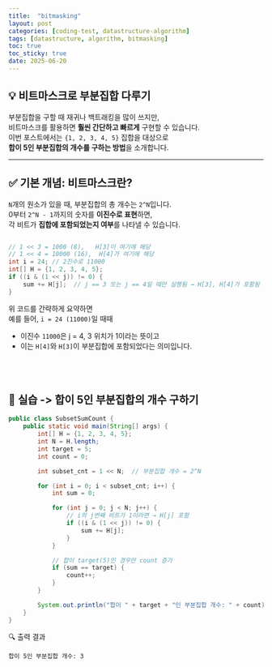 ```yaml
---
title:  "bitmasking"
layout: post
categories: [coding-test, datastructure-algorithm] 
tags: [datastructure, algorithm, bitmasking]
toc: true
toc_sticky: true
date: 2025-06-20
---
```


## 💡 비트마스크로 부분집합 다루기

부분집합을 구할 때 재귀나 백트래킹을 많이 쓰지만,  
비트마스크를 활용하면 **훨씬 간단하고 빠르게** 구현할 수 있습니다.  
이번 포스트에서는 `{1, 2, 3, 4, 5}` 집합을 대상으로  
**합이 5인 부분집합의 개수를 구하는 방법**을 소개합니다.

---

## ✅ 기본 개념: 비트마스크란?

`N`개의 원소가 있을 때, 부분집합의 총 개수는 `2^N`입니다.  
0부터 `2^N - 1`까지의 숫자를 **이진수로 표현**하면,  
각 비트가 **집합에 포함되었는지 여부**를 나타낼 수 있습니다.



```java

// 1 << 3 = 1000 (8),   H[3]이 여기에 해당
// 1 << 4 = 10000 (16),  H[4]가 여기에 해당
int i = 24; // 2진수로 11000
int[] H = {1, 2, 3, 4, 5};
if ((i & (1 << j)) != 0) {
    sum += H[j];  // j == 3 또는 j == 4일 때만 실행됨 → H[3], H[4]가 포함됨
}
```

위 코드를 간략하게 요약하면 <br>
예를 들어, `i = 24 (11000)`일 때때  
- 이진수 `11000`은 j = 4, 3 위치가 1이라는 뜻이고  
- 이는 `H[4]`와 `H[3]`이 부분집합에 포함되었다는 의미입니다.
<br><br><br><br>

## 🧩 실습 -> 합이 5인 부분집합의 개수 구하기

```java
public class SubsetSumCount {
    public static void main(String[] args) {
        int[] H = {1, 2, 3, 4, 5};
        int N = H.length;
        int target = 5;
        int count = 0;

        int subset_cnt = 1 << N;  // 부분집합 개수 = 2^N

        for (int i = 0; i < subset_cnt; i++) {
            int sum = 0;

            for (int j = 0; j < N; j++) {
                // i의 j번째 비트가 1이라면 → H[j] 포함
                if ((i & (1 << j)) != 0) {
                    sum += H[j];
                }
            }

            // 합이 target(5)인 경우만 count 증가
            if (sum == target) {
                count++;
            }
        }

        System.out.println("합이 " + target + "인 부분집합 개수: " + count);
    }
}
```

🔍 출력 결과
```
합이 5인 부분집합 개수: 3
```